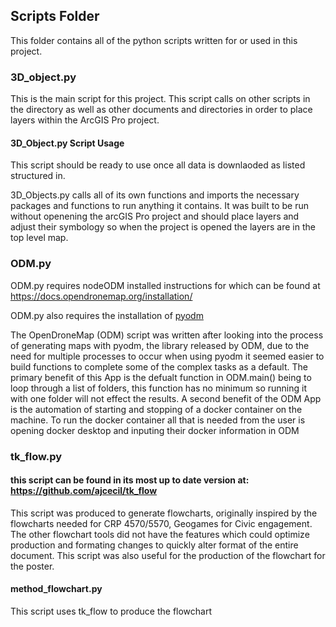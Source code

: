 ## Scripts Folder
This folder contains  all of the python scripts written for or used in this project.
### 3D_object.py
This is the main script for this project. This script calls on other scripts in the directory as well as other documents and directories in order to place layers within the ArcGIS Pro project.

#### 3D_Object.py Script Usage
This script should be ready to use once all data is downlaoded as listed structured in.

3D_Objects.py calls all of its own functions and imports the necessary packages and functions to run anything it contains. It was built to be run without openening the arcGIS Pro project and should place layers and adjust their symbology so when the project is opened the layers are in the top level map.

### ODM.py
ODM.py requires nodeODM installed instructions for which can be found at https://docs.opendronemap.org/installation/

ODM.py also requires the installation of [pyodm](https://pyodm.readthedocs.io/en/latest/)


The OpenDroneMap (ODM) script was written after looking into the process of generating maps with pyodm, the library released by ODM, due to the need for multiple processes to occur when using pyodm it seemed easier to build functions to complete some of the complex tasks as a default. The primary benefit of this App is the defualt function in ODM.main() being to loop through a list of folders, this function has no minimum so running it with one folder will not effect the results. A second benefit of the ODM App is the automation of starting and stopping of a docker container on the machine. To run the docker container all that is needed from the user is opening docker desktop and inputing their docker information in ODM


### tk_flow.py
#### this script can be found in its most up to date version at: https://github.com/ajcecil/tk_flow
This script was produced to generate flowcharts, originally inspired by the flowcharts needed for CRP 4570/5570, Geogames for Civic engagement. The other flowchart tools did not have the features which could optimize production and formating changes to quickly alter format of the entire document. This script was also useful for the production of the flowchart for the poster.

#### method_flowchart.py
This script uses tk_flow to produce the flowchart
